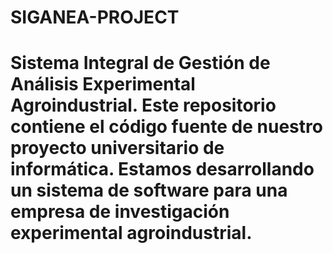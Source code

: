 # SIGANEA-PROJECT
# Sistema Integral de Gestión de Análisis Experimental Agroindustrial.  Este repositorio contiene el código fuente de nuestro proyecto universitario de informática. Estamos desarrollando un sistema de software para una empresa de investigación experimental agroindustrial.
